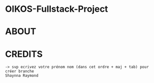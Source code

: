 # OIKOS-Fullstack-Project

# ABOUT
# CREDITS 
    -> svp ecrivez votre prénom nom (dans cet ordre + maj + tab) pour créer branche
    Shaynna Raymond